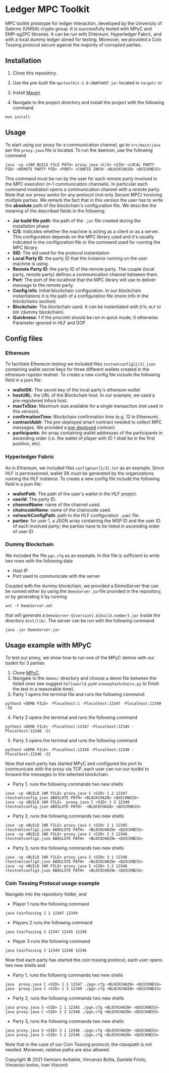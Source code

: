 # Ledger MPC Toolkit
MPC toolkit prototype for ledger interaction, developed by the University of Salerno (UNISA) crypto group.
It is successfully tested with MPyC and EMP-ag2PC libraries. It can be run with Ehtereum, Hyperledger Fabric, and with a local dummy ledger aimed for testing. Moreover, we provided a Coin Tossing protocol secure against the majority of corrupted parties.


## Installation

1. Clone this repository.

1. Use the pre-built file `mpctoolkit-1.0-SNAPSHOT.jar` located in `target/` or

1. Install [Maven](https://maven.apache.org/install.html#:~:text=The%20installation%20of%20Apache%20Maven,distribution%20archive%20in%20any%20directory)

1. Navigate to the project directory and install the project with the following command

```shell
mvn install
```

## Usage

To start using our proxy for a communication channel, go to `src/main/java` per the `proxy.java` file is located. To run the daemon, use the following command

```shell
java -cp <JAR BUILD FILE PATH> proxy.java <C/S> <SID> <LOCAL PARTY PID> <REMOTE PARTY PID> <PORT> <CONFIG INFO> <BLOCKCHAIN> <QUICKNESS>
```

This command must be run by the user for each remote party involved in the MPC execution (n-1 communication channels). 
In particular each command invokation opens a communication channel with a remote party. Note that our proxy works for any protocol (not only Secure MPC) involving multiple parties.
We remark the fact that in this version the user has to write the **absolute** path of the blockchain's configuration file. We describe the meaning of the described fields in the following:

* **Jar build file path**: the path of the `.jar` file created during the installation phase
* **C/S**: Indicates whether the machine is acting as a client or as a server. This configuration depends on the MPC library used and it's usually indicated in the configuration file or the command used for running the MPC library.
* **SID**: The sid used for the protocol instantiation
* **Local Party ID**: the party ID that the instance running on the user machine is using.
* **Remote Party ID**: the party ID of the remote party. The couple (local party, remote party) defines a communication channel between them.
* **Port**: The port of the localhost that the MPC library will use to deliver message to the remote party.
* **Config info**: Initial blockchain configuration. In our blockchain instantiations it is the path of a configuration file (more info in the blockchains section)
* **Blockchain**: The blockchain used. It can be instantiated with `ETH`, `HLF` or `DOF` (dummy blockchain).
* **Quickness**: 1 if the procotol should be run in quick mode, 0 otherwise. Parameter ignored in HLF and DOF.

## Config files

### Ethereum 

To facilitate Ethereum testing we included files `testnetconfig[2/3].json` containing wallet secret keys for three different wallets created in the ethereum ropsten testnet. To create a new config file include the following field in a json file:
* **walletSK**: The secret key of the local party's ethereum wallet
* **hostURL**: the URL of the Blockchain host. In our example, we used a pre-registered Infura host.
* **maxTxSize**: Maximum size available for a single transaction (not used in this version).
* **confirmationTime**: Blockchain confirmation time (e.g. 12 in Ethereum).
* **contractAddr**: The pre-deployed smart contract needed to collect MPC messages. We provided a [pre-deployed](https://ropsten.etherscan.io/address/0x4C50a188d772F1Fade9b2892A3070c9818037528) contract.
* **participants**: An array containing wallet addresses of the participants in ascending order (i.e. the wallet of player with ID 1 shall be in the first position, etc).

### Hyperledger Fabric 

As in Ethereum, we included files `configUser[2/3].txt` as an example. Since HLF is permissioned, wallet SK must be generated by the organizations running the HLF instance.
To create a new config file include the following field in a json file:

* **walletPath**: The path of the user's wallet in the HLF project.
* **userId**: The party ID.
* **channelName**: name of the channel used.
* **chaincodeName**: name of the chaincode used.
* **networkConfigPath**: path to the HLF configuration `.yaml` file.
* **parties**: for user 1, a JSON array containing the MSP ID and the user ID of each involved party; the parties have to
be listed in ascending order of user ID.

### Dummy Blockchain

We included the file `pgn.cfg` as an example. In this file is sufficient to write two rows with the following data
* Host IP
* Port used to communicate with the server

Coupled with the dummy blockchain, we provided a DemoServer that can be runned either by using the `DemoServer.jar`file provided in the repository, or by generating it by running

```shell
ant -f DemoServer.xml
```

that will generate a `DemoServer-${version}.${build.number}.jar` inside the directory `dist/lib/`. The server can be run with the following command

```shell
java -jar DemoServer.jar
```

## Usage example with MPyC

To test our proxy, we show how to run one of the MPyC demos with our toolkit for 3 parties

1. Clone [MPyC](https://github.com/lschoe/mpyc).
2. Navigate to the `demos/` directory and choose a demo file between the listed ones (we suggest `helloworld.py`or `onewayhashchains.py` to finish the test in a reasonable time).
3. Party 1 opens the terminal file and runs the following command:

```shell
python3 <DEMO FILE> -Plocalhost:1 -Plocalhost:12347 -Plocalhost:12349 -I0
```

4. Party 2 opens the terminal and runs the following command

```shell
python3 <DEMO FILE> -Plocalhost:12347 -Plocalhost:12345 -Plocalhost:12348 -I1
```

5. Party 3 opens the terminal and runs the following command

```shell
python3 <DEMO FILE> -Plocalhost:12349 -Plocalhost:12348 -Plocalhost:12346 -I2
```

Now that each party has started MPyC and configured the port to communicate with the proxy via TCP, each user can run our toolkit to forward the messages to the selected blockchain.

* Party 1,  runs the following commands two new shells

```shell
java -cp <BUILD JAR FILE> proxy.java C <SID> 1 2 12347 <testnetconfig.json ABOSLUTE PATH> <BLOCKCHAIN> <QUICKNESS>
java -cp <BUILD JAR FILE>  proxy.java C <SID> 1 3 12349 <testnetconfig.json ABOSLUTE PATH>  <BLOCKCHAIN> <QUICKNESS>
```
* Party 2,  runs the following commands two new shells


```shell
java -cp <BUILD JAR FILE> proxy.java S <SID> 2 1 12345 <testnetconfig2.json ABOSLUTE PATH>  <BLOCKCHAIN> <QUICKNESS>
java -cp <BUILD JAR FILE> proxy.java C <SID> 2 3 12348 <testnetconfig2.json ABOSLUTE PATH>  <BLOCKCHAIN> <QUICKNESS>
```
* Party 3,  runs the following commands two new shells

```shell
java -cp <BUILD JAR FILE> proxy.java S <SID> 3 1 12346 <testnetconfig3.json ABOSLUTE PATH>  <BLOCKCHAIN> <QUICKNESS>
java -cp <BUILD JAR FILE> proxy.java S <SID> 3 2 12346 <testnetconfig3.json ABOSLUTE PATH>  <BLOCKCHAIN> <QUICKNESS>
```


### Coin Tossing Protocol usage example

Navigate into the repository folder, and

* Player 1 runs the following command
```shell
java CoinTossing 1 1 12347 12349
```
* Players 2 runs the following command

```shell
java CoinTossing 2 12347 12345 12348
```

* Player 3 runs the following command

```shell
java CoinTossing 3 12349 12348 12346
```
Now that each party has started the coin tossing protocol, each user opens two new shells and 

* Party 1,  runs the following commands two new shells

```shell
java  proxy.java C <SID> 1 2 12347 ./pgn.cfg <BLOCKCHAIN> <QUICKNESS>
java  proxy.java C <SID> 1 3 12349 ./pgn.cfg <BLOCKCHAIN> <QUICKNESS>
```
* Party 2,  runs the following commands two new shells


```shell
java proxy.java S <SID> 2 1 12345 ./pgn.cfg <BLOCKCHAIN> <QUICKNESS>
java proxy.java C <SID> 2 3 12348 ./pgn.cfg <BLOCKCHAIN> <QUICKNESS>
```
* Party 3,  runs the following commands two new shells

```shell
java proxy.java S <SID> 3 1 12346 ./pgn.cfg <BLOCKCHAIN> <QUICKNESS>
java proxy.java S <SID> 3 2 12346 ./pgn.cfg <BLOCKCHAIN> <QUICKNESS>
```

Note that in the case of our Coin Tossing protocol, the classpath is not needed. Moreover, relative paths are also allowed.


Copyright &copy; 2021 Gennaro Avitabile, Vincenzo Botta, Daniele Friolo, Vincenzo Iovino, Ivan Visconti

